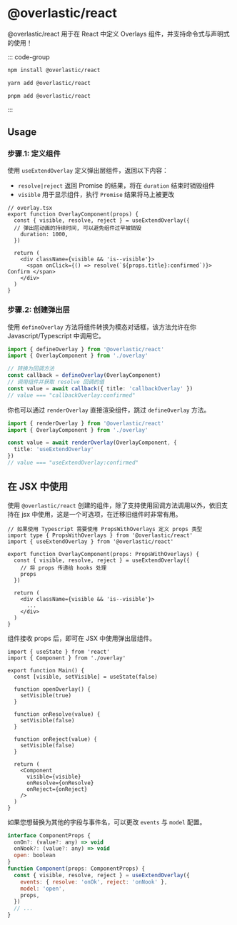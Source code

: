 # @overlastic/react

@overlastic/react 用于在 React 中定义 Overlays 组件，并支持命令式与声明式的使用！

::: code-group

```bash [npm]
npm install @overlastic/react
```

```bash [yarn]
yarn add @overlastic/react
```

```bash [pnpm]
pnpm add @overlastic/react
```

:::

## Usage

### 步骤.1: 定义组件

使用 `useExtendOverlay` 定义弹出层组件，返回以下内容：

- `resolve|reject` 返回 Promise 的结果，将在 `duration` 结束时销毁组件
- `visible` 用于显示组件，执行 `Promise` 结果将马上被更改

```tsx
// overlay.tsx
export function OverlayComponent(props) {
  const { visible, resolve, reject } = useExtendOverlay({
  // 弹出层动画的持续时间, 可以避免组件过早被销毁
    duration: 1000,
  })

  return (
    <div className={visible && 'is--visible'}>
      <span onClick={() => resolve(`${props.title}:confirmed`)}> Confirm </span>
    </div>
  )
}
```

### 步骤.2: 创建弹出层

使用 `defineOverlay` 方法将组件转换为模态对话框，该方法允许在你 Javascript/Typescript 中调用它。

```ts
import { defineOverlay } from '@overlastic/react'
import { OverlayComponent } from './overlay'

// 转换为回调方法
const callback = defineOverlay(OverlayComponent)
// 调用组件并获取 resolve 回调的值
const value = await callback({ title: 'callbackOverlay' })
// value === "callbackOverlay:confirmed"
```

你也可以通过 `renderOverlay` 直接渲染组件，跳过 `defineOverlay` 方法。

```ts
import { renderOverlay } from '@overlastic/react'
import { OverlayComponent } from './overlay'

const value = await renderOverlay(OverlayComponent, {
  title: 'useExtendOverlay'
})
// value === "useExtendOverlay:confirmed"
```

## 在 JSX 中使用

使用 `@overlastic/react` 创建的组件，除了支持使用回调方法调用以外，依旧支持在 jsx 中使用，这是一个可选项，在迁移旧组件时非常有用。

```tsx
// 如果使用 Typescript 需要使用 PropsWithOverlays 定义 props 类型
import type { PropsWithOverlays } from '@overlastic/react'
import { useExtendOverlay } from '@overlastic/react'

export function OverlayComponent(props: PropsWithOverlays) {
  const { visible, resolve, reject } = useExtendOverlay({
    // 将 props 传递给 hooks 处理
    props
  })

  return (
    <div className={visible && 'is--visible'}>
      ...
    </div>
  )
}
```

组件接收 props 后，即可在 JSX 中使用弹出层组件。

```tsx
import { useState } from 'react'
import { Component } from './overlay'

export function Main() {
  const [visible, setVisible] = useState(false)

  function openOverlay() {
    setVisible(true)
  }

  function onResolve(value) {
    setVisible(false)
  }

  function onReject(value) {
    setVisible(false)
  }

  return (
    <Component
      visible={visible}
      onResolve={onResolve}
      onReject={onReject}
    />
  )
}
```

如果您想替换为其他的字段与事件名，可以更改 `events` 与 `model` 配置。

```jsx
interface ComponentProps {
  onOn?: (value?: any) => void
  onNook?: (value?: any) => void
  open: boolean
}
function Component(props: ComponentProps) {
  const { visible, resolve, reject } = useExtendOverlay({
    events: { resolve: 'onOk', reject: 'onNook' },
    model: 'open',
    props,
  })
  // ...
}
```
